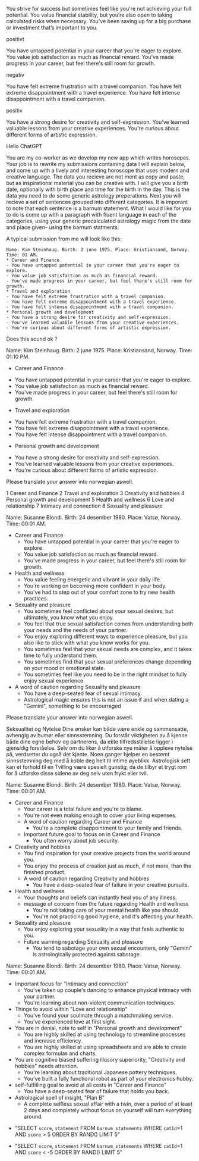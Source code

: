 You strive for success but sometimes feel like you're not achieving your full potential.
You value financial stability, but you’re also open to taking calculated risks when necessary.
You’ve been saving up for a big purchase or investment that’s important to you.


positivt

You have untapped potential in your career that you're eager to explore.
You value job satisfaction as much as financial reward.
You've made progress in your career, but feel there's still room for growth.

negativ

You have felt extreme frustration with a travel companion.
You have felt extreme disappointment with a travel experience.
You have felt intense disappointment with a travel companion.

positiv

You have a strong desire for creativity and self-expression.
You've learned valuable lessons from your creative experiences.
You're curious about different forms of artistic expression.




Hello ChatGPT 


You are my co-worker as we develop my new app which writes horosopes. Your job is to rewrite my submissions containing data I will explain below, and come up with a lively and interesting horoscope that uses modern and creative language. The data you recieve are not ment as copy and paste, but as inspirational material you can be creative with. I will give you a birth date, optionally with birth place and time for the birth in the day. This is the data you need to do some generic astrology preperations. Next you will recieve a set of sentences grouped into different categories. It is imporant to note that each sentence is a barnum statement. What I would like for you to do is come up with a paragraph with fluent language in each of the categories, using your generic precalculated astrology magic from the date and place given- using the barnum statments.

A typical submission from me will look like this:

    Name: Kim Steinhaug. Birth: 2 june 1975. Place: Kristiansand, Norway. Time: 01 AM.
    * Career and Finance
    - You have untapped potential in your career that you're eager to explore.
    - You value job satisfaction as much as financial reward.
    - You've made progress in your career, but feel there's still room for growth.
    * Travel and exploration
    - You have felt extreme frustration with a travel companion.
    - You have felt extreme disappointment with a travel experience.
    - You have felt intense disappointment with a travel companion.
    * Personal growth and development
    - You have a strong desire for creativity and self-expression.
    - You've learned valuable lessons from your creative experiences.
    - You're curious about different forms of artistic expression.

Does this sound ok ? 



Name: Kim Steinhaug. Birth: 2 june 1975. Place: Kristiansand, Norway. Time: 01:10 PM.
* Career and Finance
- You have untapped potential in your career that you're eager to explore.
- You value job satisfaction as much as financial reward.
- You've made progress in your career, but feel there's still room for growth.
* Travel and exploration
- You have felt extreme frustration with a travel companion.
- You have felt extreme disappointment with a travel experience.
- You have felt intense disappointment with a travel companion.
* Personal growth and development
- You have a strong desire for creativity and self-expression.
- You've learned valuable lessons from your creative experiences.
- You're curious about different forms of artistic expression.

Please translate your answer into norwegian aswell.


1 Career and Finance
2 Travel and exploration
3 Creativity and hobbies
4 Personal growth and development
5 Health and wellness
6 Love and relationship
7 Intimacy and connection
8 Sexuality and pleasure



Name: Susanne Blondi. Birth: 24 desember 1980. Place: Vatsø, Norway. Time: 00:01 AM.
* Career and Finance
  - You have untapped potential in your career that you're eager to explore.
  - You value job satisfaction as much as financial reward.
  - You've made progress in your career, but feel there's still room for growth.
* Health and wellness
  - You value feeling energetic and vibrant in your daily life.
  - You're working on becoming more confident in your body.
  - You've had to step out of your comfort zone to try new health practices.
* Sexuality and pleasure
  - You sometimes feel conflicted about your sexual desires, but ultimately, you know what you enjoy.
  - You feel that true sexual satisfaction comes from understanding both your needs and the needs of your partner.
  - You enjoy exploring different ways to experience pleasure, but you also like to stick with what you know works for you.
  - You sometimes feel that your sexual needs are complex, and it takes time to fully understand them.
  - You sometimes find that your sexual preferences change depending on your mood or emotional state.
  - You sometimes feel like you need to be in the right mindset to fully enjoy sexual experience
* A word of caution regarding Sexuality and pleasure
  - You have a deep-seated fear of sexual intimacy.
  - Astrological magic ensures this is not an issue if and when dating a "Gemini", something to be encourraged

Please translate your answer into norwegian aswell.




Seksualitet og Nytelse
Dine ønsker kan både være enkle og sammensatte, avhengig av humør eller sinnsstemning. Du forstår viktigheten av å kjenne både dine egne behov og partnerens, da ekte tilfredsstillelse ligger i gjensidig forståelse. Selv om du liker å utforske nye måter å oppleve nytelse på, verdsetter du også det kjente. Noen ganger hjelper en bestemt sinnsstemning deg med å koble deg helt til intime øyeblikk. Astrologisk sett kan et forhold til en Tvilling være spesielt gunstig, da de tilbyr et trygt rom for å utforske disse sidene av deg selv uten frykt eller tvil.


Name: Susanne Blondi. Birth: 24 desember 1980. Place: Vatsø, Norway. Time: 00:01 AM.
* Career and Finance
  - Your career is a total failure and you're to blame.
  - You're not even making enough to cover your living expenses.
  * A word of caution regarding Career and Finance
    - You're a complete disappointment to your family and friends.
  * Important future goal to focus on in Career and Finance
    - You often worry about job security.
* Creativity and hobbies
  - You find inspiration for your creative projects from the world around you.
  - You enjoy the process of creation just as much, if not more, than the finished product.
  * A word of caution regarding Creativity and hobbies
    - You have a deep-seated fear of failure in your creative pursuits.
* Health and wellness
  - Your thoughts and beliefs can instantly heal you of any illness.
  * message of concern from the future regarding Health and wellness
    - You're not taking care of your mental health like you should.
    - You're not practicing good hygiene, and it's affecting your health.
* Sexuality and pleasure
  - You enjoy exploring your sexuality in a way that feels authentic to you.
  * Future warning regarding Sexuality and pleasure
    - You tend to sabotage your own sexual encounters, only "Gemini" is astrologically protected against sabotage. 

Name: Susanne Blondi. Birth: 24 desember 1980. Place: Vatsø, Norway. Time: 00:01 AM.
* Important focus for "Intimacy and connection"
  - You've taken up couple's dancing to enhance physical intimacy with your partner.
  - You're learning about non-violent communication techniques.
* Things to avoid within "Love and relationship"
  - You've found your soulmate through a matchmaking service.
  - You've experienced love at first sight.
* You are in denial, note to self in "Personal growth and development" 
  - You are highly skilled at using technology to streamline processes and increase efficiency.
  - You are highly skilled at using spreadsheets and are able to create complex formulas and charts.
* You are cognitive biased suffering illusory superiority, "Creativity and hobbies" needs attention.
  - You're learning about traditional Japanese pottery techniques.
  - You've built a fully functional robot as part of your electronics hobby.
* self-fulfilling goal to avoid at all costs in "Career and Finance"
  - You have a deep-seated fear of failure that holds you back.
* Astrological spell of insight, "Plan B"
  - A complete selfless sexual affair with a twin, over a period of at least 2 days and completely without focus on yourself will turn everything around.


+ "SELECT `score`, `statement` FROM `barnum_statements` WHERE `catId`=1 AND `score` > 5 ORDER BY RAND() LIMIT 5"
- "SELECT `score`, `statement` FROM `barnum_statements` WHERE `catId`=1 AND `score` < -5 ORDER BY RAND() LIMIT 5"


